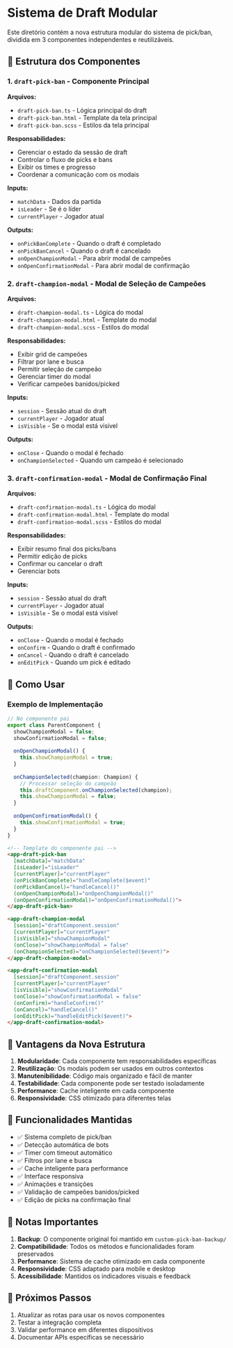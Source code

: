 # Sistema de Draft Modular

Este diretório contém a nova estrutura modular do sistema de pick/ban, dividida em 3 componentes independentes e reutilizáveis.

## 📁 Estrutura dos Componentes

### 1. `draft-pick-ban` - Componente Principal

**Arquivos:**

- `draft-pick-ban.ts` - Lógica principal do draft
- `draft-pick-ban.html` - Template da tela principal
- `draft-pick-ban.scss` - Estilos da tela principal

**Responsabilidades:**

- Gerenciar o estado da sessão de draft
- Controlar o fluxo de picks e bans
- Exibir os times e progresso
- Coordenar a comunicação com os modais

**Inputs:**

- `matchData` - Dados da partida
- `isLeader` - Se é o líder
- `currentPlayer` - Jogador atual

**Outputs:**

- `onPickBanComplete` - Quando o draft é completado
- `onPickBanCancel` - Quando o draft é cancelado
- `onOpenChampionModal` - Para abrir modal de campeões
- `onOpenConfirmationModal` - Para abrir modal de confirmação

### 2. `draft-champion-modal` - Modal de Seleção de Campeões

**Arquivos:**

- `draft-champion-modal.ts` - Lógica do modal
- `draft-champion-modal.html` - Template do modal
- `draft-champion-modal.scss` - Estilos do modal

**Responsabilidades:**

- Exibir grid de campeões
- Filtrar por lane e busca
- Permitir seleção de campeão
- Gerenciar timer do modal
- Verificar campeões banidos/picked

**Inputs:**

- `session` - Sessão atual do draft
- `currentPlayer` - Jogador atual
- `isVisible` - Se o modal está visível

**Outputs:**

- `onClose` - Quando o modal é fechado
- `onChampionSelected` - Quando um campeão é selecionado

### 3. `draft-confirmation-modal` - Modal de Confirmação Final

**Arquivos:**

- `draft-confirmation-modal.ts` - Lógica do modal
- `draft-confirmation-modal.html` - Template do modal
- `draft-confirmation-modal.scss` - Estilos do modal

**Responsabilidades:**

- Exibir resumo final dos picks/bans
- Permitir edição de picks
- Confirmar ou cancelar o draft
- Gerenciar bots

**Inputs:**

- `session` - Sessão atual do draft
- `currentPlayer` - Jogador atual
- `isVisible` - Se o modal está visível

**Outputs:**

- `onClose` - Quando o modal é fechado
- `onConfirm` - Quando o draft é confirmado
- `onCancel` - Quando o draft é cancelado
- `onEditPick` - Quando um pick é editado

## 🔄 Como Usar

### Exemplo de Implementação

```typescript
// No componente pai
export class ParentComponent {
  showChampionModal = false;
  showConfirmationModal = false;
  
  onOpenChampionModal() {
    this.showChampionModal = true;
  }
  
  onChampionSelected(champion: Champion) {
    // Processar seleção do campeão
    this.draftComponent.onChampionSelected(champion);
    this.showChampionModal = false;
  }
  
  onOpenConfirmationModal() {
    this.showConfirmationModal = true;
  }
}
```

```html
<!-- Template do componente pai -->
<app-draft-pick-ban
  [matchData]="matchData"
  [isLeader]="isLeader"
  [currentPlayer]="currentPlayer"
  (onPickBanComplete)="handleComplete($event)"
  (onPickBanCancel)="handleCancel()"
  (onOpenChampionModal)="onOpenChampionModal()"
  (onOpenConfirmationModal)="onOpenConfirmationModal()">
</app-draft-pick-ban>

<app-draft-champion-modal
  [session]="draftComponent.session"
  [currentPlayer]="currentPlayer"
  [isVisible]="showChampionModal"
  (onClose)="showChampionModal = false"
  (onChampionSelected)="onChampionSelected($event)">
</app-draft-champion-modal>

<app-draft-confirmation-modal
  [session]="draftComponent.session"
  [currentPlayer]="currentPlayer"
  [isVisible]="showConfirmationModal"
  (onClose)="showConfirmationModal = false"
  (onConfirm)="handleConfirm()"
  (onCancel)="handleCancel()"
  (onEditPick)="handleEditPick($event)">
</app-draft-confirmation-modal>
```

## 🎯 Vantagens da Nova Estrutura

1. **Modularidade**: Cada componente tem responsabilidades específicas
2. **Reutilização**: Os modais podem ser usados em outros contextos
3. **Manutenibilidade**: Código mais organizado e fácil de manter
4. **Testabilidade**: Cada componente pode ser testado isoladamente
5. **Performance**: Cache inteligente em cada componente
6. **Responsividade**: CSS otimizado para diferentes telas

## 🔧 Funcionalidades Mantidas

- ✅ Sistema completo de pick/ban
- ✅ Detecção automática de bots
- ✅ Timer com timeout automático
- ✅ Filtros por lane e busca
- ✅ Cache inteligente para performance
- ✅ Interface responsiva
- ✅ Animações e transições
- ✅ Validação de campeões banidos/picked
- ✅ Edição de picks na confirmação final

## 📝 Notas Importantes

1. **Backup**: O componente original foi mantido em `custom-pick-ban-backup/`
2. **Compatibilidade**: Todos os métodos e funcionalidades foram preservados
3. **Performance**: Sistema de cache otimizado em cada componente
4. **Responsividade**: CSS adaptado para mobile e desktop
5. **Acessibilidade**: Mantidos os indicadores visuais e feedback

## 🚀 Próximos Passos

1. Atualizar as rotas para usar os novos componentes
2. Testar a integração completa
3. Validar performance em diferentes dispositivos
4. Documentar APIs específicas se necessário
